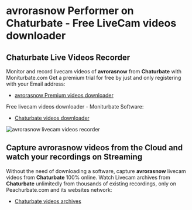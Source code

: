 # avrorasnow Performer on Chaturbate - Free LiveCam videos downloader

## Chaturbate Live Videos Recorder

Monitor and record livecam videos of **avrorasnow** from **Chaturbate** with Moniturbate.com
Get a premium trial for free by just and only registering with your Email address:
* [avrorasnow Premium videos downloader](https://moniturbate.com/request-demo-licence-key.html)

Free livecam videos downloader - Moniturbate Software:
* [Chaturbate videos downloader](https://moniturbate.com/moniturbate-download-software.html)

![avrorasnow livecam videos recorder](https://peachurnet.com/templates/moniturbate-software.png)


## Capture avrorasnow videos from the Cloud and watch your recordings on Streaming

Without the need of downloading a software, capture **avrorasnow** livecam videos from **Chaturbate** 100% online.
Watch Livecam archives from **Chaturbate** unlimitedly from thousands of existing recordings, only on Peachurbate.com and its websites network:
* [Chaturbate videos archives](https://peachurnet.com/)